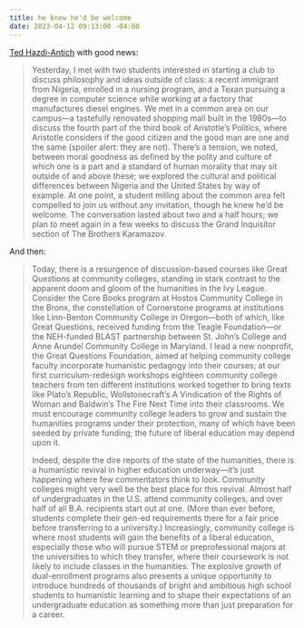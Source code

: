 ```yaml
---
title: he knew he'd be welcome
date: 2023-04-12 09:13:00 -04:00
---
```


[Ted Hazdi-Antich](https://thepointmag.com/forms-of-life/a-renaissance-from-below/?mc_cid=fa6de4be4b&mc_eid=eefc36e7dd) with good news:

>Yesterday, I met with two students interested in starting a club to discuss philosophy and ideas outside of class: a recent immigrant from Nigeria, enrolled in a nursing program, and a Texan pursuing a degree in computer science while working at a factory that manufactures diesel engines. We met in a common area on our campus—a tastefully renovated shopping mall built in the 1980s—to discuss the fourth part of the third book of Aristotle’s Politics, where Aristotle considers if the good citizen and the good man are one and the same (spoiler alert: they are not). There’s a tension, we noted, between moral goodness as defined by the polity and culture of which one is a part and a standard of human morality that may sit outside of and above these; we explored the cultural and political differences between Nigeria and the United States by way of example. At one point, a student milling about the common area felt compelled to join us without any invitation, though he knew he’d be welcome. The conversation lasted about two and a half hours; we plan to meet again in a few weeks to discuss the Grand Inquisitor section of The Brothers Karamazov.

And then:

>Today, there is a resurgence of discussion-based courses like Great Questions at community colleges, standing in stark contrast to the apparent doom and gloom of the humanities in the Ivy League. Consider the Core Books program at Hostos Community College in the Bronx, the constellation of Cornerstone programs at institutions like Linn-Benton Community College in Oregon—both of which, like Great Questions, received funding from the Teagle Foundation—or the NEH-funded BLAST partnership between St. John’s College and Anne Arundel Community College in Maryland. I lead a new nonprofit, the Great Questions Foundation, aimed at helping community college faculty incorporate humanistic pedagogy into their courses; at our first curriculum-redesign workshops eighteen community college teachers from ten different institutions worked together to bring texts like Plato’s Republic, Wollstonecraft’s A Vindication of the Rights of Woman and Baldwin’s The Fire Next Time into their classrooms. We must encourage community college leaders to grow and sustain the humanities programs under their protection, many of which have been seeded by private funding; the future of liberal education may depend upon it.
>
>Indeed, despite the dire reports of the state of the humanities, there is a humanistic revival in higher education underway—it’s just happening where few commentators think to look. Community colleges might very well be the best place for this revival. Almost half of undergraduates in the U.S. attend community colleges, and over half of all B.A. recipients start out at one. (More than ever before, students complete their gen-ed requirements there for a fair price before transferring to a university.) Increasingly, community college is where most students will gain the benefits of a liberal education, especially those who will pursue STEM or preprofessional majors at the universities to which they transfer, where their coursework is not likely to include classes in the humanities. The explosive growth of dual-enrollment programs also presents a unique opportunity to introduce hundreds of thousands of bright and ambitious high school students to humanistic learning and to shape their expectations of an undergraduate education as something more than just preparation for a career.